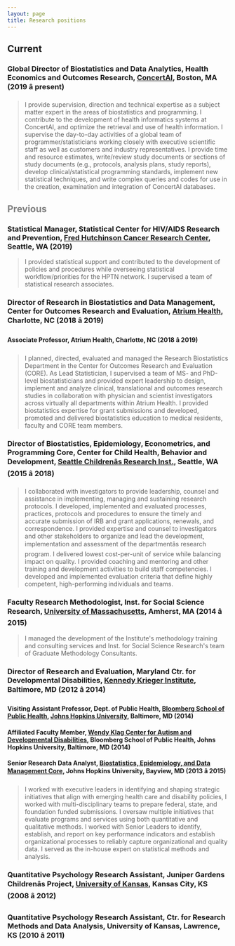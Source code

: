 ```yaml
---
layout: page
title: Research positions 
---
```


## Current 
### **Global Director of Biostatistics and Data Analytics**, Health Economics and Outcomes Research, [ConcertAI](https://www.concertai.com/), Boston, MA (2019 â present)
  
> I provide supervision, direction and technical expertise as a subject matter expert in the areas of biostatistics and programming. I contribute to the development of health informatics systems at ConcertAI, and optimize the retrieval and use of health information. I supervise the day-to-day activities of a global team of programmer/statisticians working closely with executive scientific staff as well as customers and industry representatives. I provide time and resource estimates, write/review study documents or sections of study documents (e.g., protocols, analysis plans, study reports), develop clinical/statistical programming standards, implement new statistical techniques, and write complex queries and codes for use in the creation, examination and integration of ConcertAI databases. 

## <span style="color:grey">Previous</span> 
### **Statistical Manager**, Statistical Center for HIV/AIDS Research and Prevention, [Fred Hutchinson Cancer Research Center](http://www.fredhutch.org), Seattle, WA (2019)
  
> I provided statistical support and contributed to the development of policies and procedures while overseeing statistical workflow/priorities for the HPTN network. I supervised a team of statistical research associates.  

### **Director of Research in Biostatistics and Data Management**, Center for Outcomes Research and Evaluation, [Atrium Health](https://atriumhealth.org), Charlotte, NC (2018 â 2019)
#### Associate Professor, Atrium Health, Charlotte, NC (2018 â 2019)  
  
> I planned, directed, evaluated and managed the Research Biostatistics Department in the Center for Outcomes Research and Evaluation (CORE). As Lead Statistician, I supervised a team of MS- and PhD-level biostatisticians and provided expert leadership to design, implement and analyze clinical, translational and outcomes research studies in collaboration with physician and scientist investigators across virtually all departments within Atrium Health. I provided biostatistics expertise for grant submissions and developed, promoted and delivered biostatistics education to medical residents, faculty and CORE team members.

### **Director of Biostatistics, Epidemiology, Econometrics, and Programming Core**, Center for Child Health, Behavior and Development, [Seattle Childrenâs Research Inst.](https://www.seattlechildrens.org/research), Seattle, WA (2015 â 2018)

> I collaborated with investigators to provide leadership, counsel and assistance in implementing, managing and sustaining research protocols. I developed, implemented and evaluated processes, practices, protocols and procedures to ensure the timely and accurate submission of IRB and grant applications, renewals, and correspondence. I provided expertise and counsel to investigators and other stakeholders to organize and lead the development, implementation and assessment of the departmentâs research program. I delivered lowest cost-per-unit of service while balancing impact on quality. I provided coaching and mentoring and other training and development activities to build staff competencies. I developed and implemented evaluation criteria that define highly competent, high-performing individuals and teams.

### **Faculty Research Methodologist**, Inst. for Social Science Research, [University of Massachusetts](https://www.umass.edu), Amherst, MA (2014 â 2015)

> I managed the development of the Institute's methodology training and consulting services and Inst. for Social Science Research's team of Graduate Methodology Consultants.

### **Director of Research and Evaluation, Maryland Ctr. for Developmental Disabilities**, [Kennedy Krieger Institute](https://www.kennedykrieger.org), Baltimore, MD (2012 â 2014)
#### Visiting Assistant Professor, Dept. of Public Health, [Bloomberg School of Public Health](https://www.jhsph.edu/), [Johns Hopkins University](https://www.jhu.edu), Baltimore, MD (2014)
#### Affiliated Faculty Member, [Wendy Klag Center for Autism and Developmental Disabilities](https://www.jhsph.edu/research/centers-and-institutes/wendy-klag-center-for-autism-and-developmental-disabilities/), Bloomberg School of Public Health, Johns Hopkins University, Baltimore, MD (2014) 
#### Senior Research Data Analyst, [Biostatistics, Epidemiology, and Data Management Core](http://beadcore.jhu.edu/), Johns Hopkins University, Bayview, MD (2013 â 2015)  
  
> I worked with executive leaders in identifying and shaping strategic initiatives that align with emerging health care and disability policies, I worked with multi-disciplinary teams to prepare federal, state, and foundation funded submissions. I oversaw multiple initiatives that evaluate programs and services using both quantitative and qualitative methods. I worked with Senior Leaders to identify, establish, and report on key performance indicators and establish organizational processes to reliably capture organizational and quality data. I served as the in-house expert on statistical methods and analysis.

### **Quantitative Psychology Research Assistant**, Juniper Gardens Childrenâs Project, [University of Kansas](https://www.ku.edu), Kansas City, KS (2008 â 2012)

### **Quantitative Psychology Research Assistant**, Ctr. for Research Methods and Data Analysis, University of Kansas, Lawrence, KS (2010 â 2011)

